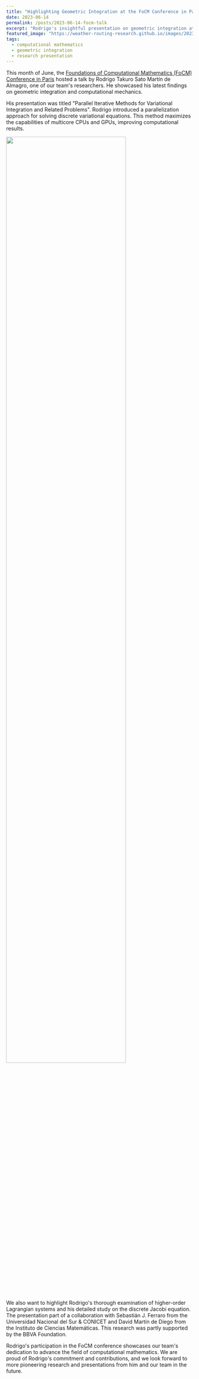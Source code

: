 ```yaml
---
title: "Highlighting Geometric Integration at the FoCM Conference in Paris"
date: 2023-06-14
permalink: /posts/2023-06-14-focm-talk
excerpt: "Rodrigo's insightful presentation on geometric integration at the FoCM 2023 demonstrates our team's commitment to computational mathematics."
featured_image: "https://weather-routing-research.github.io/images/2023-06-14-focm.png"
tags:
  - computational mathematics
  - geometric integration
  - research presentation
---
```


This month of June, the [Foundations of Computational Mathematics (FoCM) Conference in Paris](https://www.focm2023.org/) hosted a talk by Rodrigo Takuro Sato Martín de Almagro, one of our team's researchers. He showcased his latest findings on geometric integration and computational mechanics.

His presentation was titled "Parallel Iterative Methods for Variational Integration and Related Problems". Rodrigo introduced a parallelization approach for solving discrete variational equations. This method maximizes the capabilities of multicore CPUs and GPUs, improving computational results.

<img src="{{ page.featured_image }}" width="80%"/>

We also want to highlight Rodrigo's thorough examination of higher-order Lagrangian systems and his detailed study on the discrete Jacobi equation. The presentation part of a collaboration with Sebastián J. Ferraro from the Universidad Nacional del Sur & CONICET and David Martín de Diego from the Instituto de Ciencias Matemáticas. This research was partly supported by the BBVA Foundation.

Rodrigo's participation in the FoCM conference showcases our team's dedication to advance the field of computational mathematics. We are proud of Rodrigo's commitment and contributions, and we look forward to more pioneering research and presentations from him and our team in the future.
